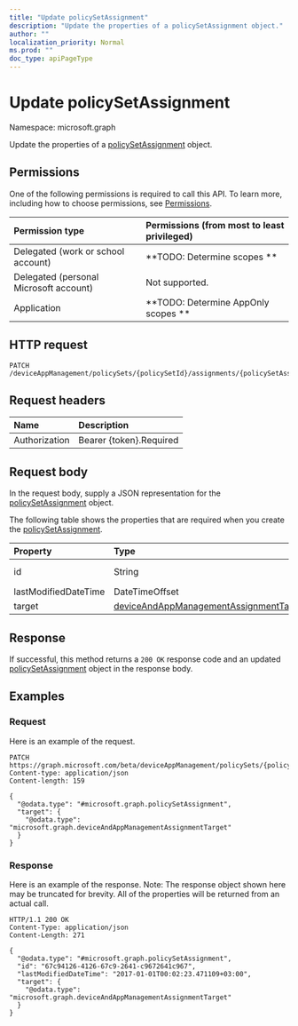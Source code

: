 ```yaml
---
title: "Update policySetAssignment"
description: "Update the properties of a policySetAssignment object."
author: ""
localization_priority: Normal
ms.prod: ""
doc_type: apiPageType
---
```


# Update policySetAssignment

Namespace: microsoft.graph

Update the properties of a [policySetAssignment](../resources/policysetassignment.md) object.

## Permissions
One of the following permissions is required to call this API. To learn more, including how to choose permissions, see [Permissions](/concepts/permissions-reference.md).

|Permission type|Permissions (from most to least privileged)|
|:---|:---|
|Delegated (work or school account)|**TODO: Determine scopes **|
|Delegated (personal Microsoft account)|Not supported.|
|Application|**TODO: Determine AppOnly scopes **|

## HTTP request
<!-- {
  "blockType": "ignored"
}
-->
``` http
PATCH /deviceAppManagement/policySets/{policySetId}/assignments/{policySetAssignmentId}
```

## Request headers
|Name|Description|
|:---|:---|
|Authorization|Bearer {token}.Required|

## Request body
In the request body, supply a JSON representation for the [policySetAssignment](../resources/policysetassignment.md) object.

The following table shows the properties that are required when you create the [policySetAssignment](../resources/policysetassignment.md).

|Property|Type|Description|
|:---|:---|:---|
|id|String| Inherited from [entity](../resources/entity.md)|
|lastModifiedDateTime|DateTimeOffset||
|target|[deviceAndAppManagementAssignmentTarget](../resources/deviceandappmanagementassignmenttarget.md)||



## Response
If successful, this method returns a `200 OK` response code and an updated [policySetAssignment](../resources/policysetassignment.md) object in the response body.

## Examples

### Request
Here is an example of the request.
<!-- {
  "blockType": "request",
  "name": "update_policysetassignment"
}
-->
``` http
PATCH https://graph.microsoft.com/beta/deviceAppManagement/policySets/{policySetId}/assignments/{policySetAssignmentId}
Content-type: application/json
Content-length: 159

{
  "@odata.type": "#microsoft.graph.policySetAssignment",
  "target": {
    "@odata.type": "microsoft.graph.deviceAndAppManagementAssignmentTarget"
  }
}
```

### Response
Here is an example of the response. Note: The response object shown here may be truncated for brevity. All of the properties will be returned from an actual call.
<!-- {
  "blockType": "response",
  "truncated": true
}
-->
``` http
HTTP/1.1 200 OK
Content-Type: application/json
Content-Length: 271

{
  "@odata.type": "#microsoft.graph.policySetAssignment",
  "id": "67c94126-4126-67c9-2641-c9672641c967",
  "lastModifiedDateTime": "2017-01-01T00:02:23.471109+03:00",
  "target": {
    "@odata.type": "microsoft.graph.deviceAndAppManagementAssignmentTarget"
  }
}
```

